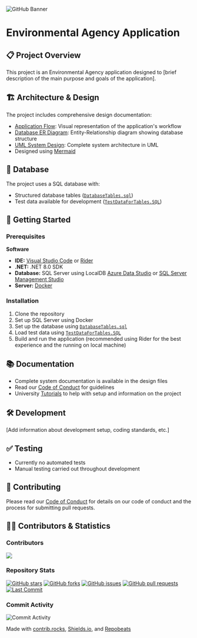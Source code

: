 ![GitHub Banner](https://capsule-render.vercel.app/api?type=wave&color=gradient&height=150&section=header&text=SET09102-CourseWork&fontSize=50&fontAlign=50&fontAlignY=35)

# Environmental Agency Application

## 📋 Project Overview
This project is an Environmental Agency application designed to [brief description of the main purpose and goals of the application].

## 🏗 Architecture & Design
The project includes comprehensive design documentation:
- [Application Flow](./AppFlow.mmd): Visual representation of the application's workflow
- [Database ER Diagram](./DBerDiagram.mmd): Entity-Relationship diagram showing database structure
- [UML System Design](./UMLSystemDesign.mmd): Complete system architecture in UML
- Designed using [Mermaid](https://mermaid-js.github.io/mermaid-live-editor/)

## 💾 Database
The project uses a SQL database with:
- Structured database tables ([`DatabaseTables.sql`](./DatabaseTables.sql))
- Test data available for development ([`TestDataForTables.SQL`](./TestDataForTables.SQL))

## 🚀 Getting Started

### Prerequisites
**Software**
- **IDE:** [Visual Studio Code](https://code.visualstudio.com/) or [Rider](https://www.jetbrains.com/rider/)
- **.NET:** .NET 8.0 SDK
- **Database:** SQL Server using LocalDB [Azure Data Studio](https://azure.microsoft.com/en-us/products/data-studio/) or [SQL Server Management Studio](https://docs.microsoft.com/en-us/sql/ssms/download-sql-server-management-studio-ssms?view=sql-server-ver15)
- **Server:** [Docker](https://www.docker.com/)

### Installation
1. Clone the repository
2. Set up SQL Server using Docker
3. Set up the database using [`DatabaseTables.sql`](./DatabaseTables.sql)
4. Load test data using [`TestDataForTables.SQL`](./TestDataForTables.SQL)
5. Build and run the application (recommended using Rider for the best experience and the running on local machine)

## 📚 Documentation
- Complete system documentation is available in the design files
- Read our [Code of Conduct](./CODE_OF_CONDUCT.md) for guidelines
- University [Tutorials](https://edinburgh-napier.github.io/SET09102/tutorials/) to help with setup and information on the project 

## 🛠 Development
[Add information about development setup, coding standards, etc.]

## ✅ Testing
- Currently no automated tests
- Manual testing carried out throughout development

## 👥 Contributing
Please read our [Code of Conduct](./CODE_OF_CONDUCT.md) for details on our code of conduct and the process for submitting pull requests.

## 👨‍💻 Contributors & Statistics

### Contributors
<a href="https://github.com/Software-Engineering-Group-3-2025/SET09102_CW/graphs/contributors">
  <img src="https://contrib.rocks/image?repo=Software-Engineering-Group-3-2025/SET09102_CW" />
</a>

### Repository Stats
[![GitHub stars](https://img.shields.io/github/stars/Software-Engineering-Group-3-2025/SET09102_CW)](https://github.com/Software-Engineering-Group-3-2025/SET09102_CW/stargazers)
[![GitHub forks](https://img.shields.io/github/forks/Software-Engineering-Group-3-2025/SET09102_CW)](https://github.com/Software-Engineering-Group-3-2025/SET09102_CW/network)
[![GitHub issues](https://img.shields.io/github/issues/Software-Engineering-Group-3-2025/SET09102_CW)](https://github.com/Software-Engineering-Group-3-2025/SET09102_CW/issues)
[![GitHub pull requests](https://img.shields.io/github/issues-pr/Software-Engineering-Group-3-2025/SET09102_CW)](https://github.com/Software-Engineering-Group-3-2025/SET09102_CW/pulls)
[![Last Commit](https://img.shields.io/github/last-commit/Software-Engineering-Group-3-2025/SET09102_CW)](https://github.com/Software-Engineering-Group-3-2025/SET09102_CW/commits/main)

### Commit Activity
![Commit Activity](https://repobeats.axiom.co/api/embed/b72884e214ba24fa056717492f1ca2456c308192.svg "Repobeats analytics image")

Made with [contrib.rocks](https://contrib.rocks), [Shields.io](https://shields.io), and [Repobeats](https://repobeats.axiom.co/)